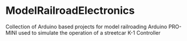 # ModelRailroadElectronics
Collection of Arduino based projects for model railroading
Arduino PRO-MINI used to simulate the operation of a streetcar K-1 Controller
